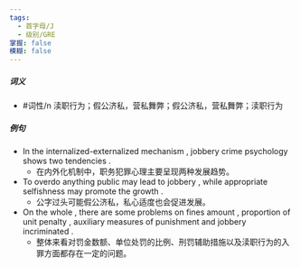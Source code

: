 ```yaml
---
tags:
  - 首字母/J
  - 级别/GRE
掌握: false
模糊: false
---
```

##### 词义
- #词性/n  渎职行为；假公济私，营私舞弊；假公济私，营私舞弊；渎职行为
##### 例句
- In the internalized-externalized mechanism , jobbery crime psychology shows two tendencies .
	- 在内外化机制中，职务犯罪心理主要呈现两种发展趋势。
- To overdo anything public may lead to jobbery , while appropriate selfishness may promote the growth .
	- 公字过头可能假公济私，私心适度也会促进发展。
- On the whole , there are some problems on fines amount , proportion of unit penalty , auxiliary measures of punishment and jobbery incriminated .
	- 整体来看对罚金数额、单位处罚的比例、刑罚辅助措施以及渎职行为的入罪方面都存在一定的问题。
